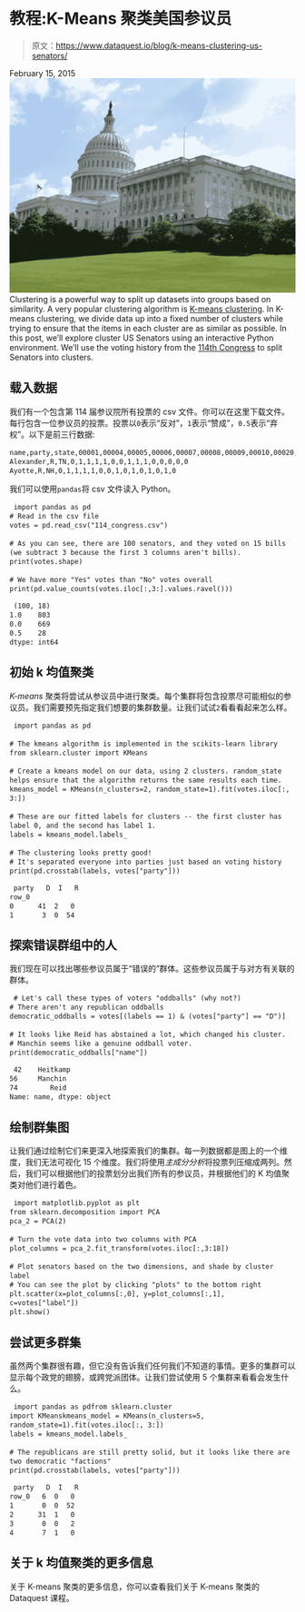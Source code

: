# 教程:K-Means 聚类美国参议员

> 原文：<https://www.dataquest.io/blog/k-means-clustering-us-senators/>

February 15, 2015![us-senators-python-data-tutorial](img/d271510463de468301609eb398079bd9.png)Clustering is a powerful way to split up datasets into groups based on similarity. A very popular clustering algorithm is [K-means clustering](https://en.wikipedia.org/wiki/K-means_clustering). In K-means clustering, we divide data up into a fixed number of clusters while trying to ensure that the items in each cluster are as similar as possible. In this post, we’ll explore cluster US Senators using an interactive Python environment. We’ll use the voting history from the [114th Congress](https://en.wikipedia.org/wiki/114th_United_States_Congress) to split Senators into clusters.

## 载入数据

我们有一个包含第 114 届参议院所有投票的 csv 文件。你可以在这里下载文件。每行包含一位参议员的投票。投票以`0`表示“反对”，`1`表示“赞成”，`0.5`表示“弃权”。以下是前三行数据:

```
name,party,state,00001,00004,00005,00006,00007,00008,00009,00010,00020,00026,00032,00038,00039,00044,00047
Alexander,R,TN,0,1,1,1,1,0,0,1,1,1,0,0,0,0,0
Ayotte,R,NH,0,1,1,1,1,0,0,1,0,1,0,1,0,1,0
```

我们可以使用`pandas`将 csv 文件读入 Python。

```
 import pandas as pd
# Read in the csv file
votes = pd.read_csv("114_congress.csv")

# As you can see, there are 100 senators, and they voted on 15 bills (we subtract 3 because the first 3 columns aren't bills).
print(votes.shape)

# We have more "Yes" votes than "No" votes overall
print(pd.value_counts(votes.iloc[:,3:].values.ravel())) 
```

```
 (100, 18)
1.0    803
0.0    669
0.5    28
dtype: int64 
```

## 初始 k 均值聚类

*K-means* 聚类将尝试从参议员中进行聚类。每个集群将包含投票尽可能相似的参议员。我们需要预先指定我们想要的集群数量。让我们试试`2`看看看起来怎么样。

```
 import pandas as pd

# The kmeans algorithm is implemented in the scikits-learn library
from sklearn.cluster import KMeans

# Create a kmeans model on our data, using 2 clusters. random_state helps ensure that the algorithm returns the same results each time.
kmeans_model = KMeans(n_clusters=2, random_state=1).fit(votes.iloc[:, 3:])

# These are our fitted labels for clusters -- the first cluster has label 0, and the second has label 1.
labels = kmeans_model.labels_

# The clustering looks pretty good!
# It's separated everyone into parties just based on voting history
print(pd.crosstab(labels, votes["party"]))
```

```
 party   D  I   R
row_0           
0      41  2   0
1       3  0  54 
```

## 探索错误群组中的人

我们现在可以找出哪些参议员属于“错误的”群体。这些参议员属于与对方有关联的群体。

```
 # Let's call these types of voters "oddballs" (why not?)
# There aren't any republican oddballs
democratic_oddballs = votes[(labels == 1) & (votes["party"] == "D")]

# It looks like Reid has abstained a lot, which changed his cluster.
# Manchin seems like a genuine oddball voter.
print(democratic_oddballs["name"])
```

```
 42    Heitkamp
56     Manchin
74        Reid
Name: name, dtype: object
```

## 绘制群集图

让我们通过绘制它们来更深入地探索我们的集群。每一列数据都是图上的一个维度，我们无法可视化 15 个维度。我们将使用*主成分分析*将投票列压缩成两列。然后，我们可以根据他们的投票划分出我们所有的参议员，并根据他们的 K 均值聚类对他们进行着色。

```
 import matplotlib.pyplot as plt
from sklearn.decomposition import PCA
pca_2 = PCA(2)

# Turn the vote data into two columns with PCA
plot_columns = pca_2.fit_transform(votes.iloc[:,3:18])

# Plot senators based on the two dimensions, and shade by cluster label
# You can see the plot by clicking "plots" to the bottom right
plt.scatter(x=plot_columns[:,0], y=plot_columns[:,1], c=votes["label"])
plt.show() 
```

## 尝试更多群集

虽然两个集群很有趣，但它没有告诉我们任何我们不知道的事情。更多的集群可以显示每个政党的翅膀，或跨党派团体。让我们尝试使用 5 个集群来看看会发生什么。

```
 import pandas as pdfrom sklearn.cluster 
import KMeanskmeans_model = KMeans(n_clusters=5, random_state=1).fit(votes.iloc[:, 3:])
labels = kmeans_model.labels_

# The republicans are still pretty solid, but it looks like there are two democratic "factions"
print(pd.crosstab(labels, votes["party"])) 
```

```
 party   D  I   R
row_0   6  0   0
1       0  0  52
2      31  1   0
3       0  0   2
4       7  1   0 
```

## 关于 k 均值聚类的更多信息

关于 K-means 聚类的更多信息，你可以查看我们关于 K-means 聚类的 Dataquest 课程。
